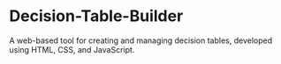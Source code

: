 # Decision-Table-Builder
A web-based tool for creating and managing decision tables, developed using HTML, CSS, and JavaScript.

